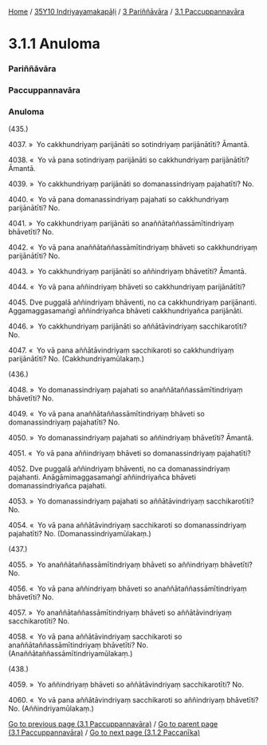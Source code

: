 
[Home](/) / [35Y10 Indriyayamakapāḷi](/tipitaka/35Y10.md) / [3 Pariññāvāra](/tipitaka/35Y10/3.md) / [3.1 Paccuppannavāra](/tipitaka/35Y10/3/3.1.md)

# 3.1.1 Anuloma

### Pariññāvāra

### Paccuppannavāra

### Anuloma

(435.)

4037\. »  Yo cakkhundriyaṃ parijānāti so sotindriyaṃ parijānātīti? Āmantā.

4038\. «  Yo vā pana sotindriyaṃ parijānāti so cakkhundriyaṃ parijānātīti? Āmantā.

4039\. »  Yo cakkhundriyaṃ parijānāti so domanassindriyaṃ pajahatīti? No.

4040\. «  Yo vā pana domanassindriyaṃ pajahati so cakkhundriyaṃ parijānātīti? No.

4041\. »  Yo cakkhundriyaṃ parijānāti so anaññātaññassāmītindriyaṃ bhāvetīti? No.

4042\. «  Yo vā pana anaññātaññassāmītindriyaṃ bhāveti so cakkhundriyaṃ parijānātīti? No.

4043\. »  Yo cakkhundriyaṃ parijānāti so aññindriyaṃ bhāvetīti? Āmantā.

4044\. «  Yo vā pana aññindriyaṃ bhāveti so cakkhundriyaṃ parijānātīti?

4045\. Dve puggalā aññindriyaṃ bhāventi, no ca cakkhundriyaṃ parijānanti. Aggamaggasamaṅgī aññindriyañca bhāveti cakkhundriyañca parijānāti.

4046\. »  Yo cakkhundriyaṃ parijānāti so aññātāvindriyaṃ sacchikarotīti? No.

4047\. «  Yo vā pana aññātāvindriyaṃ sacchikaroti so cakkhundriyaṃ parijānātīti? No. (Cakkhundriyamūlakaṃ.)

(436.)

4048\. »  Yo domanassindriyaṃ pajahati so anaññātaññassāmītindriyaṃ bhāvetīti? No.

4049\. «  Yo vā pana anaññātaññassāmītindriyaṃ bhāveti so domanassindriyaṃ pajahatīti? No.

4050\. »  Yo domanassindriyaṃ pajahati so aññindriyaṃ bhāvetīti? Āmantā.

4051\. «  Yo vā pana aññindriyaṃ bhāveti so domanassindriyaṃ pajahatīti?

4052\. Dve puggalā aññindriyaṃ bhāventi, no ca domanassindriyaṃ pajahanti. Anāgāmimaggasamaṅgī aññindriyañca bhāveti domanassindriyañca pajahati.

4053\. »  Yo domanassindriyaṃ pajahati so aññātāvindriyaṃ sacchikarotīti? No.

4054\. «  Yo vā pana aññātāvindriyaṃ sacchikaroti so domanassindriyaṃ pajahatīti? No. (Domanassindriyamūlakaṃ.)

(437.)

4055\. »  Yo anaññātaññassāmītindriyaṃ bhāveti so aññindriyaṃ bhāvetīti? No.

4056\. «  Yo vā pana aññindriyaṃ bhāveti so anaññātaññassāmītindriyaṃ bhāvetīti? No.

4057\. »  Yo anaññātaññassāmītindriyaṃ bhāveti so aññātāvindriyaṃ sacchikarotīti? No.

4058\. «  Yo vā pana aññātāvindriyaṃ sacchikaroti so anaññātaññassāmītindriyaṃ bhāvetīti? No. (Anaññātaññassāmītindriyamūlakaṃ.)

(438.)

4059\. »  Yo aññindriyaṃ bhāveti so aññātāvindriyaṃ sacchikarotīti? No.

4060\. «  Yo vā pana aññātāvindriyaṃ sacchikaroti so aññindriyaṃ bhāvetīti? No. (Aññindriyamūlakaṃ.)

[Go to previous page (3.1 Paccuppannavāra)](/tipitaka/35Y10/3/3.1.md) / [Go to parent page (3.1 Paccuppannavāra)](/tipitaka/35Y10/3/3.1.md) / [Go to next page (3.1.2 Paccanīka)](/tipitaka/35Y10/3/3.1/3.1.2.md)


